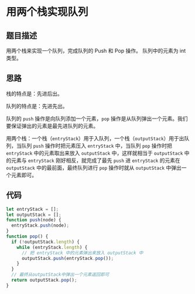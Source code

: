 # 用两个栈实现队列

## 题目描述

用两个栈来实现一个队列，完成队列的 Push 和 Pop 操作。 队列中的元素为 int 类型。

## 思路

栈的特点是：先进后出。

队列的特点是：先进先出。

队列的 `push` 操作是向队列添加一个元素，`pop` 操作是从队列弹出一个元素。我们要保证弹出的元素是最先进队列的元素。

用两个栈：一个栈（`entryStack`）用于入队列，一个栈（`outputStack`）用于出队列，当队列 `push` 操作时把元素压入 `entryStack` 中，当队列 `pop` 操作时把 `entryStack` 中的元素取出来放入 `outputStack` 中，这样就相当于 `outputStack` 中的元素与 `entryStack` 刚好相反，就完成了最先 `push` 进 `entryStack` 的元素在 `outputStack` 中的最前面，最终队列进行 `pop` 操作时就从 `outputStack` 中弹出一个元素即可。

## 代码

```javascript
let entryStack = [];
let outputStack = [];
function push(node) {
  entryStack.push(node);
}
function pop() {
  if (!outputStack.length) {
    while (entryStack.length) {
      // 把 entryStack 中的元素弹出来放入 outputStack 中
      outputStack.push(entryStack.pop());
    }
  }
  // 最终从outputStack中弹出一个元素返回即可
  return outputStack.pop();
}
```
